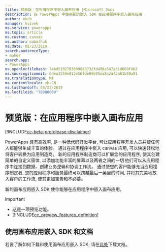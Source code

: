 ```yaml
---
title: 预览版：在应用程序中嵌入画布应用 |Microsoft Docs
description: 在 PowerApps 中使用新的嵌入 SDK 在应用程序中嵌入画布应用
author: nkrb
manager: kvivek
ms.service: powerapps
ms.topic: article
ms.custom: canvas
ms.author: nabuthuk
ms.date: 08/23/2019
search.audienceType:
- maker
search.app:
- PowerApps
ms.openlocfilehash: 74bd5102703809883732fd498a587a31d669f4b2
ms.sourcegitcommit: 6dea3559e012e56fde09b95ea8a2af2a81b89a91
ms.translationtype: MT
ms.contentlocale: zh-CN
ms.lasthandoff: 08/23/2019
ms.locfileid: "70000069"
---
```

# <a name="preview-embed-canvas-apps-in-your-applications"></a>预览版：在应用程序中嵌入画布应用

[!INCLUDE[cc-beta-prerelease-disclaimer](../../includes/cc-beta-prerelease-disclaimer.md)]

PowerApps 具有高效率, 是一种低代码开发平台, 可让应用程序开发人员并使任何人都能够生成丰富的体验。 通过在应用程序中嵌入 canvas 应用, 可以快速轻松地将客户转换为应用制造商。 新的应用程序制造商可以扩展您的应用程序, 使其创建简单的自定义窗体, 以添加功能丰富的屏幕以及两者之间的一切 他们可以从应用程序中连接到数据、创建业务逻辑和协调工作流。 通过使您的客户能够充当应用程序制定者, 您的应用程序和服务最终可以跨越最后一英里的时间, 并将其完美地放入客户的工作流, 使其更加宝贵和不必要。

新的画布应用嵌入 SDK 使你能够在应用程序中嵌入画布应用。 

> [!IMPORTANT]
> - 这是一项预览功能。
> - [!INCLUDE[cc_preview_features_definition](../../includes/cc-preview-features-definition.md)] 

## <a name="using-the-canvas-apps-embedding-sdk-and-documentation"></a>使用画布应用嵌入 SDK 和文档

若要了解如何下载和使用画布应用嵌入 SDK, 请在[此处](https://download.microsoft.com/download/e/6/0/e605470b-c6f4-461c-92e7-936091bf7e3c/CanvasApps-Embedding-SDK-PublicPreview.pdf)下载文档。



